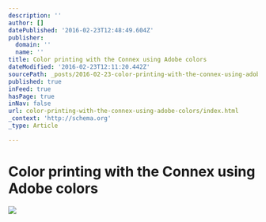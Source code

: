 ```yaml
---
description: ''
author: []
datePublished: '2016-02-23T12:48:49.604Z'
publisher:
  domain: ''
  name: ''
title: Color printing with the Connex using Adobe colors
dateModified: '2016-02-23T12:11:20.442Z'
sourcePath: _posts/2016-02-23-color-printing-with-the-connex-using-adobe-colors.md
published: true
inFeed: true
hasPage: true
inNav: false
url: color-printing-with-the-connex-using-adobe-colors/index.html
_context: 'http://schema.org'
_type: Article

---
```

# Color printing with the Connex using Adobe colors
![](https://the-grid-user-content.s3-us-west-2.amazonaws.com/8f04b923-d76d-4ead-b9b0-87a3d72ab890.png)